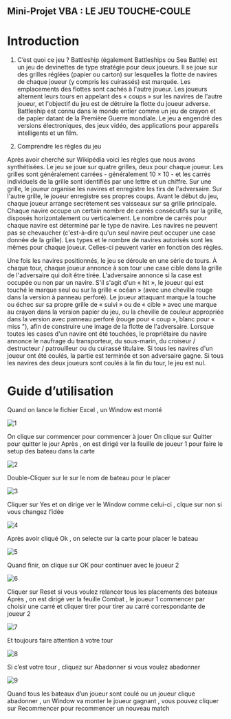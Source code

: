 ## Mini-Projet VBA : LE JEU TOUCHE-COULE

# Introduction

1.  C’est quoi ce jeu ?
Battleship (également Battleships ou Sea Battle) est un jeu de devinettes de type stratégie pour deux joueurs. Il se joue sur des grilles réglées (papier ou carton) sur lesquelles la flotte de navires de chaque joueur (y compris les cuirassés) est marquée. Les emplacements des flottes sont cachés à l'autre joueur. Les joueurs alternent leurs tours en appelant des « coups » sur les navires de l'autre joueur, et l'objectif du jeu est de détruire la flotte du joueur adverse.
Battleship est connu dans le monde entier comme un jeu de crayon et de papier datant de la Première Guerre mondiale. Le jeu a engendré des versions électroniques, des jeux vidéo, des applications pour appareils intelligents et un film.

2.  Comprendre les règles du jeu 

Après avoir cherché sur Wikipédia voici les règles que nous avons synthétisées. Le jeu se joue sur quatre grilles, deux pour chaque joueur. Les grilles sont généralement carrées - généralement 10 × 10 - et les carrés individuels de la grille sont identifiés par une lettre et un chiffre.  Sur une grille, le joueur organise les navires et enregistre les tirs de l'adversaire. Sur l'autre grille, le joueur enregistre ses propres coups.
Avant le début du jeu, chaque joueur arrange secrètement ses vaisseaux sur sa grille principale. Chaque navire occupe un certain nombre de carrés consécutifs sur la grille, disposés horizontalement ou verticalement. Le nombre de carrés pour chaque navire est déterminé par le type de navire. Les navires ne peuvent pas se chevaucher (c'est-à-dire qu'un seul navire peut occuper une case donnée de la grille). Les types et le nombre de navires autorisés sont les mêmes pour chaque joueur. Celles-ci peuvent varier en fonction des règles.

Une fois les navires positionnés, le jeu se déroule en une série de tours. À chaque tour, chaque joueur annonce à son tour une case cible dans la grille de l'adversaire qui doit être tirée. L'adversaire annonce si la case est occupée ou non par un navire. S'il s'agit d'un « hit », le joueur qui est touché le marque seul ou sur la grille « océan » (avec une cheville rouge dans la version à panneau perforé). Le joueur attaquant marque la touche ou échec sur sa propre grille de « suivi » ou de « cible » avec une marque au crayon dans la version papier du jeu, ou la cheville de couleur appropriée dans la version avec panneau perforé (rouge pour « coup », blanc pour « miss "), afin de construire une image de la flotte de l'adversaire.
Lorsque toutes les cases d'un navire ont été touchées, le propriétaire du navire annonce le naufrage du transporteur, du sous-marin, du croiseur / destructeur / patrouilleur ou du cuirassé titulaire. Si tous les navires d'un joueur ont été coulés, la partie est terminée et son adversaire gagne. Si tous les navires des deux joueurs sont coulés à la fin du tour, le jeu est nul. 

# Guide d’utilisation 

Quand on lance le fichier Excel , un Window est monté 

![1](https://user-images.githubusercontent.com/69216854/107957196-8adb2400-6fa0-11eb-81eb-357203b8fdc6.png)

On clique sur commencer pour commencer à jouer
On clique sur Quitter pour quitter le jour
Après , on est dirigé ver la feuille de joueur 1 pour faire le setup des bateau dans la carte

![2](https://user-images.githubusercontent.com/69216854/107957282-ae9e6a00-6fa0-11eb-985e-41563f4cac76.png)

Double-Cliquer sur le sur le nom de bateau pour le placer

![3](https://user-images.githubusercontent.com/69216854/107957368-cd9cfc00-6fa0-11eb-8830-d77357a01ab8.png)

Cliquer sur Yes et on dirige ver le Window comme celui-ci , clque sur non si vous changez l’idée

![4](https://user-images.githubusercontent.com/69216854/107957429-e4dbe980-6fa0-11eb-9563-04cfaaa62a08.png)

Après avoir cliqué Ok , on selecte sur la carte pour placer le bateau

![5](https://user-images.githubusercontent.com/69216854/107957449-ed342480-6fa0-11eb-97fe-6416d1aa1ab9.png)

Quand finir, on clique sur OK pour continuer avec le joueur 2 

![6](https://user-images.githubusercontent.com/69216854/107957535-0a68f300-6fa1-11eb-9174-3e240a1e824d.png)

Cliquer sur Reset si vous voulez relancer tous les placements des bateaux
Après , on est dirigé ver la feuille Combat , le joueur 1 commencer par choisir une carré et cliquer tirer pour tirer au carré correspondante de joueur 2

![7](https://user-images.githubusercontent.com/69216854/107957605-2076b380-6fa1-11eb-8c71-818db958e25f.png)

Et toujours faire attention à votre tour

![8](https://user-images.githubusercontent.com/69216854/107957673-371d0a80-6fa1-11eb-9e30-e791dabc58b8.png)

Si c’est votre tour , cliquez sur Abadonner si vous voulez abadonner

![9](https://user-images.githubusercontent.com/69216854/107957677-38e6ce00-6fa1-11eb-85ba-8cc979975799.png)

Quand tous les bateaux d’un joueur sont coulé ou un joueur clique abadonner , un Window va monter le joueur gagnant , vous pouvez cliquer sur Recommencer pour recommencer un nouveau match 

